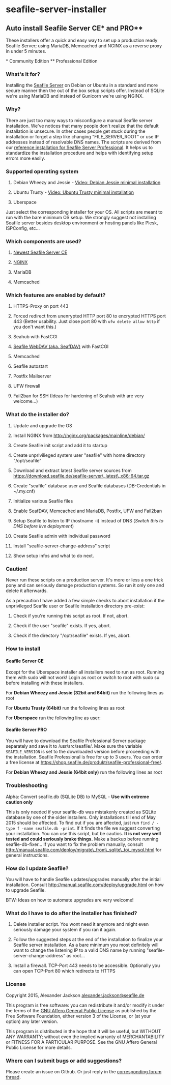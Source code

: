 # seafile-server-installer
## Auto install Seafile Server CE\* and PRO\*\*
These installers offer a quick and easy way to set up a production ready Seafile Server; using MariaDB, Memcached and NGINX as a reverse proxy in under 5 minutes.

\* Community Edition
\*\* Professional Edition

### What's it for?

Installing the [Seafile Server][1] on Debian or Ubuntu in a standard and more
secure manner then the out of the box setup scripts offer. Instead of SQLite
we're using MariaDB and instead of Gunicorn we're using NGINX.

[1]: <http://seafile.com/en/home/>

### Why?

There are just too many ways to misconfigure a manual Seafile server
installation. We've notices that many people don't realize that the default
installation is unsecure. In other cases people get stuck during the
installation or forget a step like changing "FILE\_SERVER\_ROOT" or use IP
addresses instead of resolvable DNS names. The scripts are derived from our
[reference installation for Seafile Server Professional][2]. It helps us to
standardize the installation procedure and helps with identifying setup errors
more easily.

[2]: <https://wiki.seafile.com.de/doku.php?id=debian_7_wheezy_64bit>

### Supported operating system

1.  Debian Wheezy and Jessie - [Video: Debian Jessie minimal installation][3]

    [3]: <https://seafile.tv/2015/06/16/debian-jessie-minimalinstallation-fuer-seafile/>

2.  Ubuntu Trusty - [Video: Ubuntu Trusty minimal installation][4]

    [4]: <https://seafile.tv/2015/06/16/ubuntu-trusty-minimalinstallation-fuer-den-seafile-server/>

3.  Uberspace

Just select the corresponding installer for your OS. All scripts are meant to
run with the bare minimum OS setup. We strongly suggest not installing Seafile
server besides desktop environment or hosting panels like Plesk, ISPConfig,
etc...

### Which components are used?

1.  [Newest Seafile Server CE][5]

    [5]: <https://download.seafile.de/>

2.  [NGINX][6]

    [6]: <http://nginx.org/packages/mainline/debian/>

3.  MariaDB

4.  Memcached

### Which features are enabled by default?

1.  HTTPS-Proxy on port 443

2.  Forced redirect from unenrypted HTTP port 80 to encrypted HTTPS port 443
    (Better usability. Just close port 80 with `ufw delete allow http` if you
    don't want this.)

3.  Seahub with FastCGI

4.  [Seafile WebDAV (aka. SeafDAV)][7] with FastCGI

    [7]: <http://manual.seafile.com/extension/webdav.html>

5.  Memcached

6.  Seafile autostart

7.  Postfix Mailserver

8.  UFW firewall

9.  Fail2ban for SSH (Ideas for hardening of Seahub with are very welcome...)

### What do the installer do?

1.  Update and upgrade the OS

2.  Install NGINX from http://nginx.org/packages/mainline/debian/

3.  Create Seafile init script and add it to startup

4.  Create unprivilieged system user "seafile" with home directory
    "/opt/seafile"

5.  Download and extract latest Seafile server sources from
    https://download.seafile.de/seafile-server\_latest\_x86-64.tar.gz

6.  Create "seafile" database user and Seafile databases (DB-Credentials in
    \~/.my.cnf)

7.  Initialize various Seafile files

8.  Enable SeafDAV, Memcached and MariaDB, Postfix, UFW and Fail2ban

9.  Setup Seafile to listen to IP (hostname -i) instead of DNS (*Switch this to
    DNS before live deployment*)

10. Create Seafile admin with individual password

11. Install "seafile-server-change-address" script

12. Show setup infos and what to do next.

### Caution!

Never run these scripts on a production server. It's more or less a one trick
pony and can seriously damage production systems. So run it only one and delete
it afterwards.

As a precaution I have added a few simple checks to abort installation if the
unprivileged Seafile user or Seafile installation directory pre-exist:

1.  Check if you're running this script as root. If not, abort.

2.  Check if the user "seafile" exists. If yes, abort.

3.  Check if the directory "/opt/seafile" exists. If yes, abort.

### How to install

#### Seafile Server CE

Except for the Uberspace installer all installers need to run as root. Running
them with sudo will not work! Login as root or switch to root with sudo su
before installing with these installers.

For **Debian Wheezy and Jessie (32bit and 64bit)** run the following lines as
root

For **Ubuntu Trusty (64bit)** run the following lines as root:

For **Uberspace** run the following line as user:

#### Seafile Server PRO

You will have to download the Seafile Professional Server package separately and
save it to /usr/src/seafile/. Make sure the variable `SEAFILE_VERSION` is set to
the downloaded version before proceeding with the installation. Seafile
Professional is free for up to 3 users. You can order a free license at
<https://shop.seafile.de/produkt/seafile-professional-free/>.

For **Debian Wheezy and Jessie (64bit only)** run the following lines as root

### Troubleshooting

Alpha: Convert seafile.db (SQLite DB) to MySQL - **Use with extreme caution
only**

This is only needed if your seafile-db was mistakenly created as SQLite database
by one of the older installers. Only installations till end of May 2015 should
be affected. To find out if you are affected, just run `find / -type f -name
seafile.db -print`. If it finds the file we suggest converting your
installation. You can use this script, but be cautios. **It is not very well
tested and could seriously brake things.** Make a backup before running
seafile-db-fixer... If you want to fix the problem manually, consult
http://manual.seafile.com/deploy/migrate\_from\_sqlite\_to\_mysql.html for
general instructions.

### How do I update Seafile?

You will have to handle Seafile updates/upgrades manually after the initial
installation. Consult http://manual.seafile.com/deploy/upgrade.html on how to
upgrade Seafile.

BTW: Ideas on how to automate upgrades are very welcome!

### What do I have to do after the installer has finished?

1.  Delete installer script. You wont need it anymore and might even seriously
    damage your system if you ran it again.

2.  Follow the suggested steps at the end of the installation to finalize your
    Seafile server installation. As a bare minimum you most definitely will want
    to change the listening IP to a valid DNS name by running
    "seafile-server-change-address" as root...

3.  Install a firewall. TCP-Port 443 needs to be accessible. Optionally you can
    open TCP-Port 80 which redirects to HTTPS

### License

Copyright 2015, Alexander Jackson <alexander.jackson@seafile.de>

This program is free software: you can redistribute it and/or modify it under
the terms of the [GNU Affero General Public License][8] as published by the Free
Software Foundation, either version 3 of the License, or (at your option) any
later version.

[8]: <http://www.gnu.org/licenses/agpl-3.0.html>

This program is distributed in the hope that it will be useful, but WITHOUT ANY
WARRANTY; without even the implied warranty of MERCHANTABILITY or FITNESS FOR A
PARTICULAR PURPOSE. See the GNU Affero General Public License for more details.

### Where can I submit bugs or add suggestions?

Please create an issue on Github. Or just reply in the [corresponding forum
thread][9].

[9]: <https://forum.seafile-server.org/t/howto-seafile-server-community-edition-on-debian-jessie-amd64/1464>
